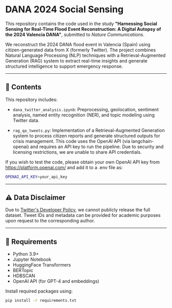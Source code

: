 # DANA 2024 Social Sensing

This repository contains the code used in the study **"Harnessing Social Sensing for Real-Time Flood Event Reconstruction: A Digital Autopsy of the 2024 Valencia DANA"**, submitted to *Nature Communications*.

We reconstruct the 2024 DANA flood event in Valencia (Spain) using citizen-generated data from X (formerly Twitter). The project combines Natural Language Processing (NLP) techniques with a Retrieval-Augmented Generation (RAG) system to extract real-time insights and generate structured intelligence to support emergency response.

---

## 📂 Contents

This repository includes:

- `dana_twitter_analysis.ipynb`: Preprocessing, geolocation, sentiment analysis, named entity recognition (NER), and topic modeling using Twitter data.

- `rag_qa_tweets.py`: Implementation of a Retrieval-Augmented Generation system to process citizen reports and generate structured outputs for crisis management. This code uses the OpenAI API (via langchain-openai) and requires an API key to run the pipeline. Due to security and licensing restrictions, we are unable to share API credentials.

If you wish to test the code, please obtain your own OpenAI API key from https://platform.openai.com/ and add it to a .env file as:

```bash
OPENAI_API_KEY=your_api_key
```
---

## ⚠️ Data Disclaimer

Due to [Twitter's Developer Policy](https://developer.twitter.com/en/developer-terms/agreement-and-policy), we cannot publicly release the full dataset. Tweet IDs and metadata can be provided for academic purposes upon request to the corresponding author.

---

## 🧠 Requirements

- Python 3.9+  
- Jupyter Notebook  
- HuggingFace Transformers  
- BERTopic  
- HDBSCAN  
- OpenAI API (for GPT-4 and embeddings)

Install required packages using:

```bash
pip install -r requirements.txt
```


